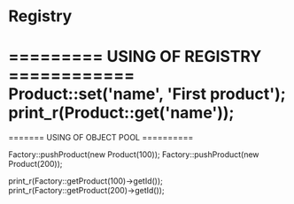 # Registry

========= USING OF REGISTRY ============
Product::set('name', 'First product');
print_r(Product::get('name'));
========================================

======= USING OF OBJECT POOL ==========

Factory::pushProduct(new Product(100));
Factory::pushProduct(new Product(200));

print_r(Factory::getProduct(100)->getId());
print_r(Factory::getProduct(200)->getId());
